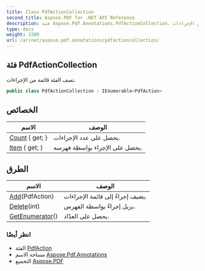 ```yaml
---
title: Class PdfActionCollection
second_title: Aspose.PDF for .NET API Reference
description: فئة Aspose.Pdf.Annotations.PdfActionCollection. تصف الفئة قائمة من الإجراءات
type: docs
weight: 2280
url: /ar/net/aspose.pdf.annotations/pdfactioncollection/
---
```

## فئة PdfActionCollection

تصف الفئة قائمة من الإجراءات.

```csharp
public class PdfActionCollection : IEnumerable<PdfAction>
```

## الخصائص

| الاسم | الوصف |
| --- | --- |
| [Count](../../aspose.pdf.annotations/pdfactioncollection/count/) { get; } | يحصل على عدد الإجراءات. |
| [Item](../../aspose.pdf.annotations/pdfactioncollection/item/) { get; } | يحصل على الإجراء بواسطة فهرسه. |

## الطرق

| الاسم | الوصف |
| --- | --- |
| [Add](../../aspose.pdf.annotations/pdfactioncollection/add/)(PdfAction) | يضيف إجراءً إلى قائمة الإجراءات. |
| [Delete](../../aspose.pdf.annotations/pdfactioncollection/delete/)(int) | يزيل إجراءً بواسطة الفهرس. |
| [GetEnumerator](../../aspose.pdf.annotations/pdfactioncollection/getenumerator/)() | يحصل على العدّاد. |

### انظر أيضًا

* الفئة [PdfAction](../pdfaction/)
* مساحة الاسم [Aspose.Pdf.Annotations](../../aspose.pdf.annotations/)
* التجميع [Aspose.PDF](../../)